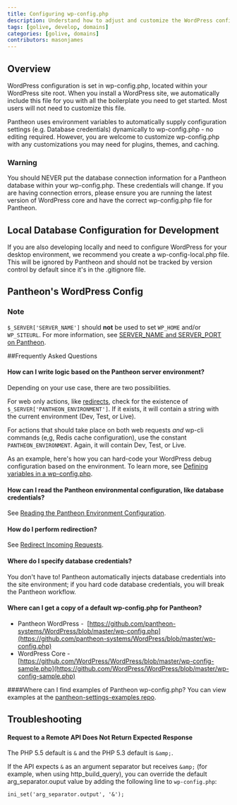 ```yaml
---
title: Configuring wp-config.php
description: Understand how to adjust and customize the WordPress configuration file for your Pantheon WordPress site.
tags: [golive, develop, domains]
categories: [golive, domains]
contributors: masonjames
---
```

## Overview

WordPress configuration is set in wp-config.php, located within your WordPress site root. When you install a WordPress site, we automatically include this file for you with all the boilerplate you need to get started. Most users will not need to customize this file.

Pantheon uses environment variables to automatically supply configuration settings (e.g. Database credentials) dynamically to wp-config.php - no editing required. However, you are welcome to customize wp-config.php with any customizations you may need for plugins, themes, and caching.

<div class="alert alert-danger" role="alert"><h3>Warning</h3>
You should NEVER put the database connection information for a Pantheon database within your wp-config.php. These credentials will change. If you are having connection errors, please ensure you are running the latest version of WordPress core and have the correct wp-config.php file for Pantheon.</div>

## Local Database Configuration for Development

If you are also developing locally and need to configure WordPress for your desktop environment, we recommend you create a wp-config-local.php file. This will be ignored by Pantheon and should not be tracked by version control by default since it's in the .gitignore file.

## Pantheon's WordPress Config

<script src="//gist-it.appspot.com/https://github.com/pantheon-systems/wordpress/blob/master/wp-config.php?footer=minimal"></script>
<div class="alert alert-info" role="alert">
<h3>Note</h3>
<code>$_SERVER['SERVER_NAME']</code> should <strong>not</strong> be used to set <code>WP_HOME</code> and/or <code>WP_SITEURL</code>. For more information, see <a href="/docs/server_name-and-server_port/">SERVER_NAME and SERVER_PORT on Pantheon</a>.</div>  

##Frequently Asked Questions

#### How can I write logic based on the Pantheon server environment?

Depending on your use case, there are two possibilities.

For web only actions, like [redirects](/docs/redirects), check for the existence of `$_SERVER['PANTHEON_ENVIRONMENT']`. If it exists, it will contain a string with the current environment (Dev, Test, or Live).

<script src="//gist-it.appspot.com/https://github.com/pantheon-systems/pantheon-settings-examples/blob/master/%24_SERVER-environment?footer=minimal"></script>

For actions that should take place on both web requests _and_ wp-cli commands (e,g, Redis cache configuration), use the constant ​`PANTHEON_ENVIRONMENT`. Again, it will contain Dev, Test, or Live.

<script src="//gist-it.appspot.com/https://github.com/pantheon-systems/pantheon-settings-examples/blob/master/web-cli-environment?footer=minimal"></script>

As an example, here's how you can hard-code your WordPress debug configuration based on the environment. To learn more, see [Defining variables in a wp-config.php](http://codex.wordpress.org/Editing_wp-config.php).

<script src="//gist-it.appspot.com/https://github.com/pantheon-systems/pantheon-settings-examples/blob/master/wordpress/wp-debug-expanded.wp-config.php?footer=minimal"></script>
#### How can I read the Pantheon environmental configuration, like database credentials?

See [Reading the Pantheon Environment Configuration](/docs/read-environment-config/).

#### How do I perform redirection?

See [Redirect Incoming Requests](/docs/redirects).

#### Where do I specify database credentials?

You don't have to! Pantheon automatically injects database credentials into the site environment; if you hard code database credentials, you will break the Pantheon workflow.

#### Where can I get a copy of a default wp-config.php for Pantheon?

- Pantheon WordPress -  [https://github.com/pantheon-systems/WordPress/blob/master/wp-config.php](https://github.com/pantheon-systems/WordPress/blob/master/wp-config.php)
- WordPress Core -   [https://github.com/WordPress/WordPress/blob/master/wp-config-sample.php](https://github.com/WordPress/WordPress/blob/master/wp-config-sample.php)

####Where can I find examples of Pantheon wp-config.php?
You can view examples at the [pantheon-settings-examples repo](https://github.com/pantheon-systems/pantheon-settings-examples/tree/master/wordpress).

## Troubleshooting
#### Request to a Remote API Does Not Return Expected Response

The PHP 5.5 default is `&` and the PHP 5.3 default is `&amp;`.

If the API expects `&` as an argument separator but receives `&amp;` (for example, when using http_build_query), you can override the default arg_separator.ouput value by adding the following line to `wp-config.php`:

```ini_set('arg_separator.output', '&');```

